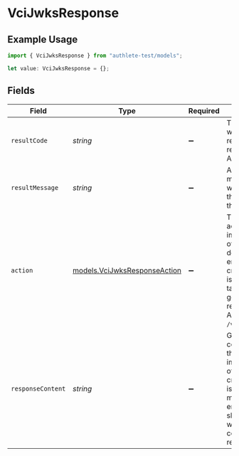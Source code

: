 # VciJwksResponse

## Example Usage

```typescript
import { VciJwksResponse } from "authlete-test/models";

let value: VciJwksResponse = {};
```

## Fields

| Field                                                                                                                                                                    | Type                                                                                                                                                                     | Required                                                                                                                                                                 | Description                                                                                                                                                              |
| ------------------------------------------------------------------------------------------------------------------------------------------------------------------------ | ------------------------------------------------------------------------------------------------------------------------------------------------------------------------ | ------------------------------------------------------------------------------------------------------------------------------------------------------------------------ | ------------------------------------------------------------------------------------------------------------------------------------------------------------------------ |
| `resultCode`                                                                                                                                                             | *string*                                                                                                                                                                 | :heavy_minus_sign:                                                                                                                                                       | The code which represents the result of the API call.                                                                                                                    |
| `resultMessage`                                                                                                                                                          | *string*                                                                                                                                                                 | :heavy_minus_sign:                                                                                                                                                       | A short message which explains the result of the API call.                                                                                                               |
| `action`                                                                                                                                                                 | [models.VciJwksResponseAction](../models/vcijwksresponseaction.md)                                                                                                       | :heavy_minus_sign:                                                                                                                                                       | The next action that the implementation of the JWK Set document<br/>endpoint of the credential issuer should take after getting a<br/>response from Authlete's `/vci/jwks` API.<br/> |
| `responseContent`                                                                                                                                                        | *string*                                                                                                                                                                 | :heavy_minus_sign:                                                                                                                                                       | Get the content that the implementation of the credential issuer<br/>metadata endpoint should use when it constructs a response.<br/>                                    |